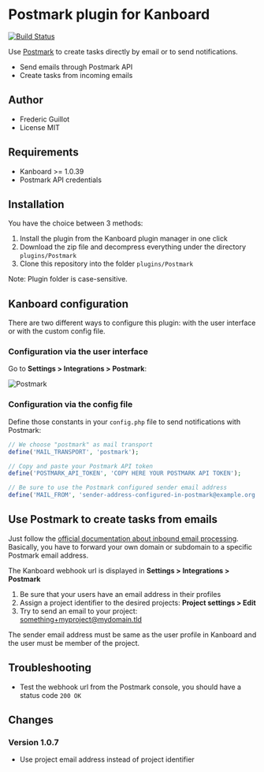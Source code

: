 Postmark plugin for Kanboard
============================

[![Build Status](https://travis-ci.org/kanboard/plugin-postmark.svg?branch=master)](https://travis-ci.org/kanboard/plugin-postmark)

Use [Postmark](https://postmarkapp.com/) to create tasks directly by email or to send notifications.

- Send emails through Postmark API
- Create tasks from incoming emails

Author
------

- Frederic Guillot
- License MIT

Requirements
------------

- Kanboard >= 1.0.39
- Postmark API credentials

Installation
------------

You have the choice between 3 methods:

1. Install the plugin from the Kanboard plugin manager in one click
2. Download the zip file and decompress everything under the directory `plugins/Postmark`
3. Clone this repository into the folder `plugins/Postmark`

Note: Plugin folder is case-sensitive.

Kanboard configuration
----------------------

There are two different ways to configure this plugin: with the user interface or with the custom config file.

### Configuration via the user interface

Go to **Settings > Integrations > Postmark**:

![Postmark](https://cloud.githubusercontent.com/assets/323546/15765659/519ef59a-2905-11e6-9caf-1d579e5111ca.png)

### Configuration via the config file

Define those constants in your `config.php` file to send notifications with Postmark:

```php
// We choose "postmark" as mail transport
define('MAIL_TRANSPORT', 'postmark');

// Copy and paste your Postmark API token
define('POSTMARK_API_TOKEN', 'COPY HERE YOUR POSTMARK API TOKEN');

// Be sure to use the Postmark configured sender email address
define('MAIL_FROM', 'sender-address-configured-in-postmark@example.org');
```

Use Postmark to create tasks from emails
----------------------------------------

Just follow the [official documentation about inbound email processing](http://developer.postmarkapp.com/developer-process-configure.html).
Basically, you have to forward your own domain or subdomain to a specific Postmark email address.

The Kanboard webhook url is displayed in **Settings > Integrations > Postmark**

1. Be sure that your users have an email address in their profiles
2. Assign a project identifier to the desired projects: **Project settings > Edit**
3. Try to send an email to your project: something+myproject@mydomain.tld

The sender email address must be same as the user profile in Kanboard and the user must be member of the project.

Troubleshooting
---------------

- Test the webhook url from the Postmark console, you should have a status code `200 OK`

Changes
-------

### Version 1.0.7

- Use project email address instead of project identifier
